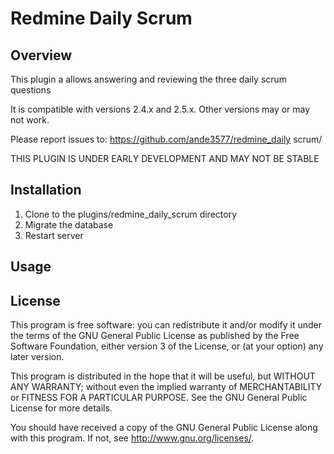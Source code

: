 # Redmine Daily Scrum

## Overview

This plugin a allows answering and reviewing the three daily scrum questions

It is compatible with versions 2.4.x and 2.5.x.  Other versions may or may not work.

Please report issues to: 
  https://github.com/ande3577/redmine_daily scrum/

THIS PLUGIN IS UNDER EARLY DEVELOPMENT AND MAY NOT BE STABLE

## Installation

1.  Clone to the plugins/redmine_daily_scrum directory
1.  Migrate the database
1.  Restart server

## Usage

## License

This program is free software: you can redistribute it and/or modify 
it under the terms of the GNU General Public License as published by
the Free Software Foundation, either version 3 of the License, or
(at your option) any later version.

This program is distributed in the hope that it will be useful,
but WITHOUT ANY WARRANTY; without even the implied warranty of
MERCHANTABILITY or FITNESS FOR A PARTICULAR PURPOSE.  See the
GNU General Public License for more details.

You should have received a copy of the GNU General Public License
along with this program.  If not, see <http://www.gnu.org/licenses/>.
